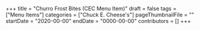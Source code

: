 +++
title = "Churro Frost Bites (CEC Menu Item)"
draft = false
tags = ["Menu Items"]
categories = ["Chuck E. Cheese's"]
pageThumbnailFile = ""
startDate = "2020-00-00"
endDate = "0000-00-00"
contributors = []
+++
